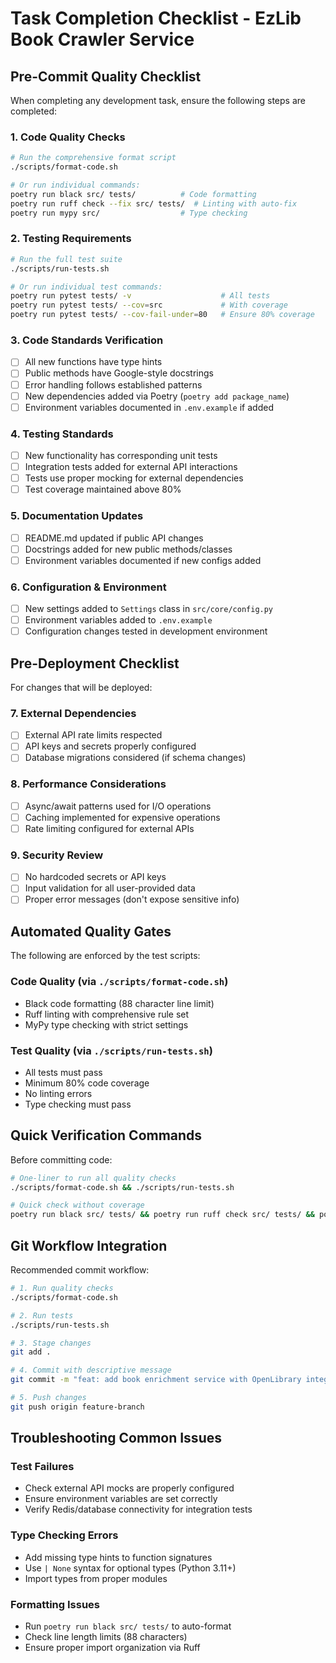 # Task Completion Checklist - EzLib Book Crawler Service

## Pre-Commit Quality Checklist

When completing any development task, ensure the following steps are completed:

### 1. Code Quality Checks
```bash
# Run the comprehensive format script
./scripts/format-code.sh

# Or run individual commands:
poetry run black src/ tests/          # Code formatting
poetry run ruff check --fix src/ tests/  # Linting with auto-fix
poetry run mypy src/                  # Type checking
```

### 2. Testing Requirements
```bash
# Run the full test suite
./scripts/run-tests.sh

# Or run individual test commands:
poetry run pytest tests/ -v                    # All tests
poetry run pytest tests/ --cov=src             # With coverage
poetry run pytest tests/ --cov-fail-under=80   # Ensure 80% coverage
```

### 3. Code Standards Verification
- [ ] All new functions have type hints
- [ ] Public methods have Google-style docstrings
- [ ] Error handling follows established patterns
- [ ] New dependencies added via Poetry (`poetry add package_name`)
- [ ] Environment variables documented in `.env.example` if added

### 4. Testing Standards
- [ ] New functionality has corresponding unit tests
- [ ] Integration tests added for external API interactions
- [ ] Tests use proper mocking for external dependencies
- [ ] Test coverage maintained above 80%

### 5. Documentation Updates
- [ ] README.md updated if public API changes
- [ ] Docstrings added for new public methods/classes
- [ ] Environment variables documented if new configs added

### 6. Configuration & Environment
- [ ] New settings added to `Settings` class in `src/core/config.py`
- [ ] Environment variables added to `.env.example`
- [ ] Configuration changes tested in development environment

## Pre-Deployment Checklist

For changes that will be deployed:

### 7. External Dependencies
- [ ] External API rate limits respected
- [ ] API keys and secrets properly configured
- [ ] Database migrations considered (if schema changes)

### 8. Performance Considerations
- [ ] Async/await patterns used for I/O operations
- [ ] Caching implemented for expensive operations
- [ ] Rate limiting configured for external APIs

### 9. Security Review
- [ ] No hardcoded secrets or API keys
- [ ] Input validation for all user-provided data
- [ ] Proper error messages (don't expose sensitive info)

## Automated Quality Gates

The following are enforced by the test scripts:

### Code Quality (via `./scripts/format-code.sh`)
- Black code formatting (88 character line limit)
- Ruff linting with comprehensive rule set
- MyPy type checking with strict settings

### Test Quality (via `./scripts/run-tests.sh`)
- All tests must pass
- Minimum 80% code coverage
- No linting errors
- Type checking must pass

## Quick Verification Commands

Before committing code:
```bash
# One-liner to run all quality checks
./scripts/format-code.sh && ./scripts/run-tests.sh

# Quick check without coverage
poetry run black src/ tests/ && poetry run ruff check src/ tests/ && poetry run mypy src/ && poetry run pytest tests/ -v
```

## Git Workflow Integration

Recommended commit workflow:
```bash
# 1. Run quality checks
./scripts/format-code.sh

# 2. Run tests  
./scripts/run-tests.sh

# 3. Stage changes
git add .

# 4. Commit with descriptive message
git commit -m "feat: add book enrichment service with OpenLibrary integration"

# 5. Push changes
git push origin feature-branch
```

## Troubleshooting Common Issues

### Test Failures
- Check external API mocks are properly configured
- Ensure environment variables are set correctly
- Verify Redis/database connectivity for integration tests

### Type Checking Errors
- Add missing type hints to function signatures
- Use `| None` syntax for optional types (Python 3.11+)
- Import types from proper modules

### Formatting Issues
- Run `poetry run black src/ tests/` to auto-format
- Check line length limits (88 characters)
- Ensure proper import organization via Ruff
